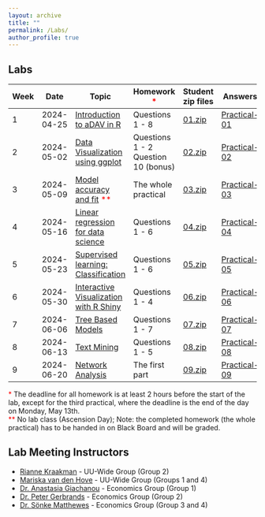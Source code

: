 ```yaml
---
layout: archive
title: ""
permalink: /Labs/
author_profile: true
---
```


## Labs

| Week | Date       | Topic                                                            | Homework <span style="color:red;">*</span>      | Student zip files      | Answers              |
|------|------------|------------------------------------------------------------------|----------------|------------------------|----------------------|
| 1    | 2024-04-25 | [Introduction to aDAV in R](https://tshahedi.github.io/adav-course/files/r_introduction_updated.html)  | Questions 1 - 8 | [01.zip](https://tshahedi.github.io/adav-course/files/01_R_intro_students_2024.zip)  | [Practical-01](https://tshahedi.github.io/adav-course/files/r_introduction_answers.html)     |
| 2    | 2024-05-02 | [Data Visualization using ggplot](https://tshahedi.github.io/adav-course/files/R_vis_pract.html)       | Questions 1 - 2 <br> Question 10 (bonus)  | [02.zip](https://tshahedi.github.io/adav-course/files/02_R_visualization_students.zip)  | [Practical-02](https://tshahedi.github.io/adav-course/files/R_vis_pract_answers.html)     |
| 3    | 2024-05-09 | [Model accuracy and fit](https://tshahedi.github.io/adav-course/files/R_model_accuracy.html) <span style="color:red;">**</span>           | The whole practical | [03.zip](https://tshahedi.github.io/adav-course/files/03_R_model_accuracy_student.zip)  | [Practical-03](https://tshahedi.github.io/adav-course/files/R_model_accuracy_answers.html)     |
| 4    | 2024-05-16 | [Linear regression for data science](https://tshahedi.github.io/adav-course/files/R_regression_ds_stu.html) | Questions 1 - 6 | [04.zip](https://tshahedi.github.io/adav-course/files/04_R_regression_ds_student.zip)  | [Practical-04](https://tshahedi.github.io/adav-course/files/R_regression_ds_answers.html)     |
| 5    | 2024-05-23 | [Supervised learning: Classification](https://tshahedi.github.io/adav-course/files/R_classification.html) | Questions 1 - 6 | [05.zip](https://tshahedi.github.io/adav-course/files/05_R_classification_student_2024.zip)  | [Practical-05](https://tshahedi.github.io/adav-course/files/R_classification_answers.html)     |
| 6    | 2024-05-30 | [Interactive Visualization with R Shiny](https://tshahedi.github.io/adav-course/files/R_shiny.html)    | Questions 1 - 4 | [06.zip](https://tshahedi.github.io/adav-course/files/06_R_shiny_student.zip)  | [Practical-06](https://tshahedi.github.io/adav-course/files/R_shiny_answers.html)     |
| 7    | 2024-06-06 | [Tree Based Models](https://tshahedi.github.io/adav-course/files/R_tree_models.html)                   | Questions 1 - 7 | [07.zip](https://tshahedi.github.io/adav-course/files/07_R_treemodels_student_2024.zip)  | [Practical-07](https://tshahedi.github.io/adav-course/files/R_tree_models_answers.html)     |
| 8    | 2024-06-13 | [Text Mining](https://tshahedi.github.io/adav-course/files/R_text_mining.html)                         | Questions 1 - 5 | [08.zip](https://tshahedi.github.io/adav-course/files/08_R_textmining_student.zip)  | [Practical-08](https://tshahedi.github.io/adav-course/files/R_text_mining_answers.html)     |
| 9    | 2024-06-20 | [Network Analysis](https://tshahedi.github.io/adav-course/files/R_network_analysis_stu.html)           | The first part | [09.zip](https://tshahedi.github.io/adav-course/files/09_R_network_analysis_student.zip)  | [Practical-09](https://tshahedi.github.io/adav-course/files/)     |

<div class="footnote">
  <span style="color: red;">*</span> The deadline for all homework is at least 2 hours before the start of the lab, except for the third practical, where the deadline is the end of the day on Monday, May 13th.
</div>

<div class="footnote">
  <span style="color: red;">**</span> No lab class (Ascension Day); Note: the completed homework (the whole practical) has to be handed in on Black Board and will be graded.
</div>

## Lab Meeting Instructors
- [Rianne Kraakman](https://www.uu.nl/staff/AMKraakman) - UU-Wide Group (Group 2)
- [Mariska van den Hove](https://www.uu.nl/medewerkers/MvandenHove) - UU-Wide Group (Groups 1 and 4)
- [Dr. Anastasia Giachanou](https://www.uu.nl/staff/AGiachanou) - Economics Group (Group 1)
- [Dr. Peter Gerbrands](https://www.uu.nl/staff/PGerbrands) - Economics Group (Group 2)
- [Dr. Sönke Matthewes](https://www.uu.nl/staff/SHMatthewes) - Economics Group (Group 3 and 4)
